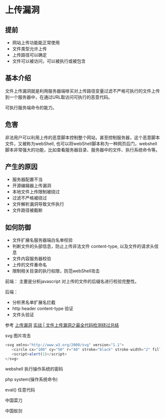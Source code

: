 # 上传漏洞


## 提前
- 网站上传功能能正常使用
- 文件类型允许上传
- 上传路径可以确定
- 文件可以被访问，可以被执行或被包含


## 基本介绍
文件上传漏洞就是利用服务器端嗲买对上传路径变量过滤不严格可执行的文件上传到一个服务器中，在通过URL取访问可执行的恶意代码。

可执行服务端命令的能力。


## 危害
非法用户可以利用上传的恶意脚本控制整个网站，甚至控制服务器，这个恶意脚本文件，又被称为webShell, 也可以将webShell脚本称为一种网页后门，webshell 脚本非常强大的功能，比如查看服务器目录、服务器中的文件、执行系统命令等。

## 产生的原因
- 服务器配置不当
- 开源编辑器上传漏洞
- 本地文件上传限制被绕过
- 过滤不严格被绕过
- 文件解析漏洞导致文件执行
- 文件路径被截断

## 如何防御
- 文件扩展名服务器端白名单校验
- 判断文件的头部信息，防止上传非法文件 content-type, 以及文件的请求头信息
- 文件内容服务器校验
- 上传的文件重命名
- 限制相关目录的执行权限，防范webShell攻击

前端：
主要是分析javascript 对上传的文件的后缀名进行校验完整性。

后端：
- 分析黑名单扩展名拦截
- http header content-type 验证
- 文件头验证

参考
[上传漏洞](https://wiki.wgpsec.org/knowledge/ctf/uploadfile.html)
[实战 | 文件上传漏洞之最全代码检测绕过总结](https://cloud.tencent.com/developer/article/1944149)



svg 图片攻击

```js
<svg xmlns="http://www.w3.org/2000/svg" version="1.1">
   <circle cx="100" cy="50" r="40" stroke="black" stroke-width="2" fill="red" />
   <script>alert(1)</script>
</svg>
```


webshell 执行操作系统的密码

php system(操作系统命令)

eval() 任意代码

中国菜刀

中国蚁剑
